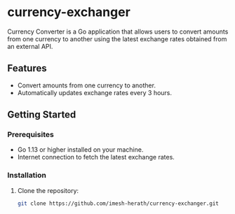 # currency-exchanger

Currency Converter is a Go application that allows users to convert amounts from one currency to another using the latest exchange rates obtained from an external API.

## Features

- Convert amounts from one currency to another.
- Automatically updates exchange rates every 3 hours.

## Getting Started

### Prerequisites

- Go 1.13 or higher installed on your machine.
- Internet connection to fetch the latest exchange rates.

### Installation

1. Clone the repository:

   ```bash
   git clone https://github.com/imesh-herath/currency-exchanger.git
   ```
